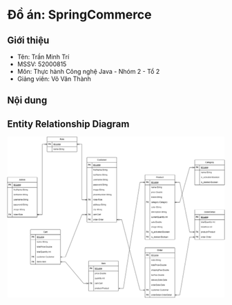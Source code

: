 
# Đồ án: SpringCommerce



## Giới thiệu
- Tên: Trần Minh Trí 
- MSSV: 52000815
- Môn: Thực hành Công nghệ Java - Nhóm 2 - Tổ 2
- Giảng viên: Võ Văn Thành
## Nội dung


## Entity Relationship Diagram
![ERD](https://github.com/tmt203/SpringCommerce/blob/main/ERD.png)
